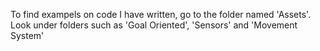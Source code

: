 To find exampels on code I have written, go to the folder named 'Assets'.
Look under folders such as 'Goal Oriented', 'Sensors' and 'Movement System'
